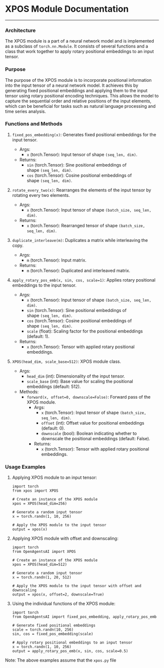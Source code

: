 # XPOS Module Documentation
-------------------------

### Architecture

The XPOS module is a part of a neural network model and is implemented as a subclass of `torch.nn.Module`. It consists of several functions and a class that work together to apply rotary positional embeddings to an input tensor.

### Purpose

The purpose of the XPOS module is to incorporate positional information into the input tensor of a neural network model. It achieves this by generating fixed positional embeddings and applying them to the input tensor using rotary positional encoding techniques. This allows the model to capture the sequential order and relative positions of the input elements, which can be beneficial for tasks such as natural language processing and time series analysis.

### Functions and Methods

1.  `fixed_pos_embedding(x)`: Generates fixed positional embeddings for the input tensor.

    -   Args:
        -   `x` (torch.Tensor): Input tensor of shape `(seq_len, dim)`.
    -   Returns:
        -   `sin` (torch.Tensor): Sine positional embeddings of shape `(seq_len, dim)`.
        -   `cos` (torch.Tensor): Cosine positional embeddings of shape `(seq_len, dim)`.
2.  `rotate_every_two(x)`: Rearranges the elements of the input tensor by rotating every two elements.

    -   Args:
        -   `x` (torch.Tensor): Input tensor of shape `(batch_size, seq_len, dim)`.
    -   Returns:
        -   `x` (torch.Tensor): Rearranged tensor of shape `(batch_size, seq_len, dim)`.
3.  `duplicate_interleave(m)`: Duplicates a matrix while interleaving the copy.

    -   Args:
        -   `m` (torch.Tensor): Input matrix.
    -   Returns:
        -   `m` (torch.Tensor): Duplicated and interleaved matrix.
4.  `apply_rotary_pos_emb(x, sin, cos, scale=1)`: Applies rotary positional embeddings to the input tensor.

    -   Args:
        -   `x` (torch.Tensor): Input tensor of shape `(batch_size, seq_len, dim)`.
        -   `sin` (torch.Tensor): Sine positional embeddings of shape `(seq_len, dim)`.
        -   `cos` (torch.Tensor): Cosine positional embeddings of shape `(seq_len, dim)`.
        -   `scale` (float): Scaling factor for the positional embeddings (default: 1).
    -   Returns:
        -   `x` (torch.Tensor): Tensor with applied rotary positional embeddings.
5.  `XPOS(head_dim, scale_base=512)`: XPOS module class.

    -   Args:
        -   `head_dim` (int): Dimensionality of the input tensor.
        -   `scale_base` (int): Base value for scaling the positional embeddings (default: 512).
    -   Methods:
        -   `forward(x, offset=0, downscale=False)`: Forward pass of the XPOS module.
            -   Args:
                -   `x` (torch.Tensor): Input tensor of shape `(batch_size, seq_len, dim)`.
                -   `offset` (int): Offset value for positional embeddings (default: 0).
                -   `downscale` (bool): Boolean indicating whether to downscale the positional embeddings (default: False).
            -   Returns:
                -   `x` (torch.Tensor): Tensor with applied rotary positional embeddings.

### Usage Examples

1.  Applying XPOS module to an input tensor:

    ```
    import torch
    from xpos import XPOS

    # Create an instance of the XPOS module
    xpos = XPOS(head_dim=256)

    # Generate a random input tensor
    x = torch.randn(1, 10, 256)

    # Apply the XPOS module to the input tensor
    output = xpos(x)
    ```


2.  Applying XPOS module with offset and downscaling:

    ```
    import torch
    from OpenAgentsAI import XPOS

    # Create an instance of the XPOS module
    xpos = XPOS(head_dim=512)

    # Generate a random input tensor
    x = torch.randn(1, 20, 512)

    # Apply the XPOS module to the input tensor with offset and downscaling
    output = xpos(x, offset=2, downscale=True)
    ```
3.  Using the individual functions of the XPOS module:

    ```
    import torch
    from OpenAgentsAI import fixed_pos_embedding, apply_rotary_pos_emb

    # Generate fixed positional embeddings
    scale = torch.randn(10, 256)
    sin, cos = fixed_pos_embedding(scale)

    # Apply rotary positional embeddings to an input tensor
    x = torch.randn(1, 10, 256)
    output = apply_rotary_pos_emb(x, sin, cos, scale=0.5)
    ```

Note: The above examples assume that the `xpos.py` file